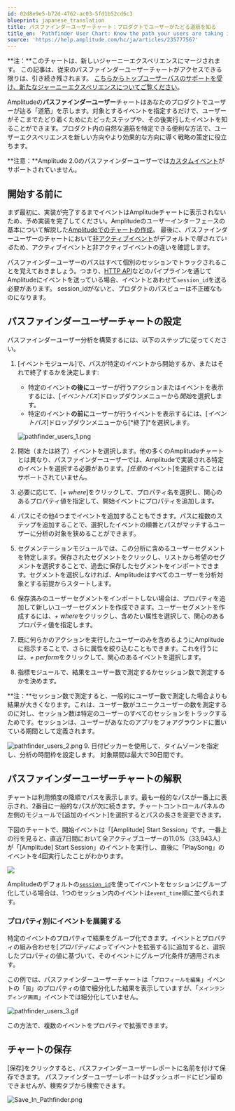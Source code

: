```yaml
---
id: 02d8e9e5-b72d-4762-ac03-5fd1b52cd6c3
blueprint: japanese_translation
title: パスファインダーユーザーチャート：プロダクトでユーザーがたどる道筋を知る
title_en: 'Pathfinder User Chart: Know the path your users are taking in your product'
source: 'https://help.amplitude.com/hc/ja/articles/235777567'
---
```

**注：**このチャートは、新しいジャーニーエクスペリエンスにマージされます。 この記事は、従来のパスファインダーユーザーチャートがアクセスできる限りは、引き続き残されます。 [こちらからトップユーザーパスのサポートを受け、新たなジャーニーエクスペリエンスについてご覧ください](/docs/analytics/charts/journeys/journeys-understand-paths)。

Amplitudeの**パスファインダーユーザー**チャートはあなたのプロダクトでユーザーが辿る「道筋」を示します。対象とするイベントを指定するだけで、ユーザーがそこまでたどり着くためにたどったステップや、その後実行したイベントを知ることができます。プロダクト内の自然な道筋を特定できる便利な方法で、ユーザーエクスペリエンスを新しい方向やより効果的な方向に導く戦略の策定に役立ちます。

**注意：**Amplitude 2.0のパスファインダーユーザーでは[カスタムイベント](/docs/admin/account-management/account-settings)がサポートされていません。

## 開始する前に

まず最初に、実装が完了するまでイベントはAmplitudeチャートに表示されないため、予め実装を完了してください。Amplitudeのユーザーインターフェースの基本について解説した[Amplitudeでのチャートの作成](/docs/get-started/helpful-definitions)。 最後に、パスファインダーユーザーのチャートにおいて[非アクティブイベント](https://help.amplitude.com/knowledge/articles/5078778423579/en-us?brand_id=68397)がデフォルトで*隠されている*ため、アクティブイベントと非アクティブイベントの違いを確認します。

パスファインダーユーザーのパスはすべて個別のセッションでトラックされることを覚えておきましょう。つまり、[HTTP API](/docs/apis/analytics/http-v2)などのパイプラインを通じてAmplitudeにイベントを送っている場合、イベントとあわせて`session_id`を送る必要があります。 session\_idがないと、プロダクトのパスビューは不正確なものになります。

## パスファインダーユーザーチャートの設定

パスファインダーユーザー分析を構築するには、以下のステップに従ってください。

1. [イベントモジュール]で、パスが特定のイベントから開始するか、またはそれで終了するかを決定します:
	* 特定のイベント**の後に**ユーザーが行うアクションまたはイベントを表示するには、[*イベントパス*]ドロップダウンメニューから*開始*を選択します。
	* 特定のイベント**の前に**ユーザーが行うイベントを表示するには、[*イベントパス*]ドロップダウンメニューから[*終了]*を選択します。  
	  
	![pathfinder_users_1.png](/docs/output/img/jp/pathfinder-users-1-png.png)
2. 開始（または終了）イベントを選択します。他の多くのAmplitudeチャートとは異なり、パスファインダーユーザーでは、Amplitudeで実装される特定のイベントを選択する必要があります。*[任意*のイベント]を選択することはサポートされていません。
3. 必要に応じて、[*+ where*]をクリックして、プロパティ名を選択し、関心のあるプロパティ値を指定して、開始イベントにプロパティを追加します。
4. パスにその他4つまでイベントを追加することもできます。パスに複数のステップを追加することで、選択したイベントの順番とパスがマッチするユーザーに分析の対象を狭めることができます。
5. セグメンテーションモジュールでは、この分析に含めるユーザーセグメントを特定します。保存されたセグメントをクリックし、リストから希望のセグメントを選択することで、過去に保存したセグメントをインポートできます。セグメントを選択しなければ、Amplitudeはすべてのユーザーを分析対象とする前提からスタートします。
6. 保存済みのユーザーセグメントをインポートしない場合は、プロパティを追加して新しいユーザーセグメントを作成できます。ユーザーセグメントを作成するには、*+ where*をクリックし、含めたい属性を選択して、関心のあるプロパティ値を指定します。
7. 既に何らかのアクションを実行したユーザーのみを含めるようにAmplitudeに指示することで、さらに属性を絞り込むこともできます。これを行うには、*+ perform*をクリックして、関心のあるイベントを選択します。
8. 指標モジュールで、結果をユーザー数で測定するかセッション数で測定するかを決めます。  
  
**注：**セッション数で測定すると、一般的にユーザー数で測定した場合よりも結果が大きくなります。これは、ユーザー数がユニークユーザーの数を測定するのに対し、セッション数は特定のユーザーのすべてのセッションをトラックするためです。セッションは、ユーザーがあなたのアプリをフォアグラウンドに置いている期間として定義されます。  
  
![pathfinder_users_2.png](/docs/output/img/jp/pathfinder-users-2-png.png)
9. 日付ピッカーを使用して、タイムゾーンを指定し、分析の時間枠を設定します。 対象期間は最大で30日間です。

## パスファインダーユーザーチャートの解釈

チャートは利用頻度の降順でパスを表示します。最も一般的なパスが一番上に表示され、2番目に一般的なパスが次に続きます。チャートコントロールパネルの左側のモジュールで[追加のイベント]を選択するとパスの長さを変更できます。

下図のチャートで、開始イベントは「[Amplitude] Start Session」です。一番上の行を見ると、直近7日間において全アクティブユーザーの11.0%（33,943人）が「[Amplitude] Start Session」のイベントを実行し、直後に「PlaySong」のイベントを4回実行したことがわかります。

![](/docs/output/img/jp/Screen_Shot_2016-12-02_at_3.01.42_PM.png)

Amplitudeのデフォルトの[`session_id`](/docs/cdp/sources/instrument-track-sessions)を使ってイベントをセッションにグループ化している場合は、1つのセッション内のイベントは`event_time`順に並べられます。 

### プロパティ別にイベントを展開する

特定のイベントのプロパティで結果をグループ化できます。イベントとプロパティの組み合わせを[*プロパティによってイベント*を拡張する]に追加すると、選択したプロパティの値に基づいて、そのイベントにグループ化条件が適用されます。  

この例では、パスファインダーユーザーチャートは「`プロフィールを編集`」イベントの「`国`」のプロパティの値で細分化した結果を表示していますが、「`メインランディング画面`」イベントでは細分化していません。

![pathfinder_users_3.gif](/docs/output/img/jp/pathfinder-users-3-gif.gif)

この方法で、複数のイベントをプロパティで拡張できます。

## チャートの保存

[保存]をクリックすると、パスファインダーユーザーレポートに名前を付けて保存できます。 パスファインダーユーザーレポートはダッシュボードにピン留めできませんが、検索タブから検索できます。

![Save_In_Pathfinder.png](/docs/output/img/jp/save-in-pathfinder-png.png)
